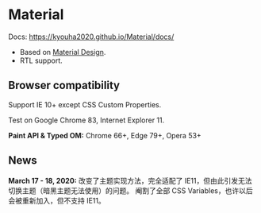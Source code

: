 # Material
Docs: https://kyouha2020.github.io/Material/docs/

* Based on [Material Design](https://material.io/).
* RTL support.

## Browser compatibility ##
Support IE 10+ except CSS Custom Properties.

Test on Google Chrome 83, Internet Explorer 11.

**Paint API & Typed OM:** Chrome 66+, Edge 79+, Opera 53+

## News ##
**March 17 - 18, 2020:** 改变了主题实现方法，完全适配了 IE11，但由此引发无法切换主题（暗黑主题无法使用）的问题。
阉割了全部 CSS Variables，也许以后会被重新加入，但不支持 IE11。
